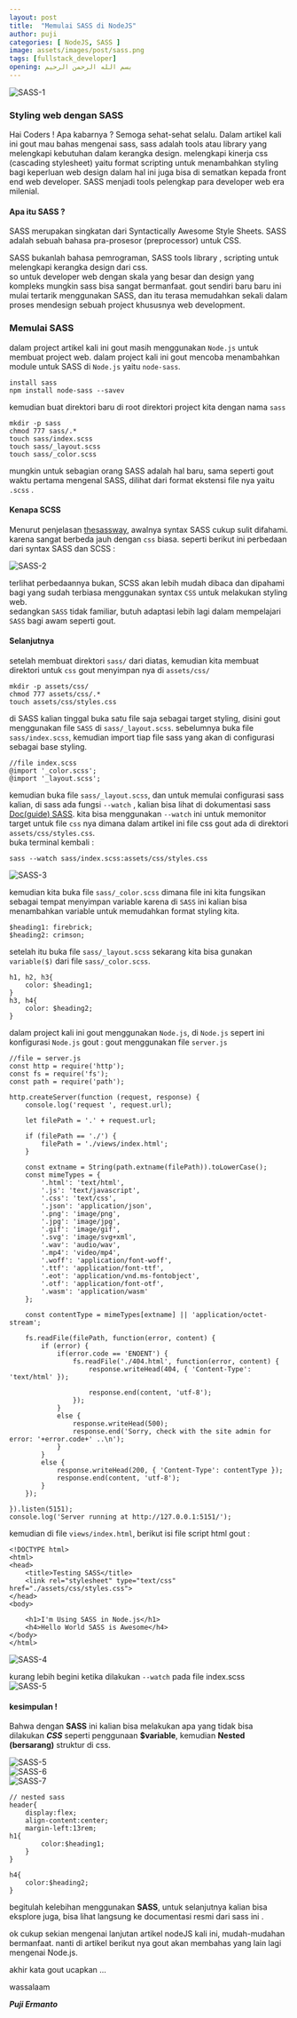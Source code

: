 ```yaml
---
layout: post
title:  "Memulai SASS di NodeJS"
author: puji
categories: [ NodeJS, SASS ]
image: assets/images/post/sass.png
tags: [fullstack_developer]
opening: بسم الله الرحمن الرحيم
---  
```


![SASS-1]({{site.url}}/assets/images/post/sass-vs-css.webp)  
  

### Styling web dengan SASS  
Hai Coders ! Apa kabarnya ? 
Semoga sehat-sehat selalu. 
Dalam artikel kali ini gout mau bahas mengenai sass, sass adalah tools atau library yang melengkapi kebutuhan dalam kerangka design. melengkapi kinerja css (cascading stylesheet) yaitu format scripting untuk menambahkan styling bagi keperluan web design dalam hal ini juga bisa di sematkan kepada front end web developer. SASS menjadi tools pelengkap para developer web era milenial. 

#### Apa itu SASS ?
SASS merupakan singkatan dari Syntactically Awesome Style Sheets. SASS adalah sebuah bahasa pra-prosesor (preprocessor) untuk CSS.

SASS bukanlah bahasa pemrograman, SASS tools library , scripting untuk melengkapi kerangka design dari css.  
so untuk developer web dengan skala yang besar dan design yang kompleks mungkin sass bisa sangat bermanfaat. gout sendiri baru baru ini mulai tertarik menggunakan SASS, dan itu terasa memudahkan sekali dalam proses mendesign sebuah project khususnya web development.  

### Memulai SASS 
dalam project artikel kali ini gout masih menggunakan ```Node.js``` untuk membuat project web. dalam project kali ini gout mencoba menambahkan module untuk SASS di ```Node.js``` yaitu ```node-sass```.  

```
install sass
npm install node-sass --savev
```  
kemudian buat direktori baru di root direktori project kita dengan nama ```sass```
```
mkdir -p sass
chmod 777 sass/.*
touch sass/index.scss
touch sass/_layout.scss
touch sass/_color.scss
```  
mungkin untuk sebagian orang SASS adalah hal baru, sama seperti gout waktu pertama mengenal SASS, dilihat dari format ekstensi file nya yaitu ```.scss``` .  
#### Kenapa SCSS  
Menurut penjelasan <a href="https://thesassway.com/editorial/sass-vs-scss-which-syntax-is-better">thesassway</a>, awalnya syntax SASS cukup sulit difahami. karena sangat berbeda jauh dengan ```css``` biasa.  seperti berikut ini perbedaan dari syntax SASS dan SCSS :  

![SASS-2]({{site.url}}/assets/images/post/sass-vs-scss.png)  

terlihat perbedaannya bukan, SCSS akan lebih mudah dibaca dan dipahami bagi yang sudah terbiasa menggunakan syntax ```CSS``` untuk melakukan styling web.  
sedangkan ```SASS``` tidak familiar, butuh adaptasi lebih lagi dalam mempelajari ```SASS``` bagi awam seperti gout.  

#### Selanjutnya  
setelah membuat direktori ```sass/``` dari diatas, kemudian kita membuat direktori untuk ```css``` gout menyimpan nya di ```assets/css/```
```
mkdir -p assets/css/
chmod 777 assets/css/.*
touch assets/css/styles.css
```  
di SASS kalian tinggal buka satu file saja sebagai target styling, disini gout menggunakan file ```SASS``` di ```sass/_layout.scss```.  sebelumnya buka file ```sass/index.scss```, kemudian import tiap file sass yang akan di configurasi sebagai base styling.
```
//file index.scss
@import '_color.scss';
@import '_layout.scss';
```  
kemudian buka file ```sass/_layout.scss```, dan untuk memulai configurasi sass kalian, di sass ada fungsi ```--watch``` , kalian bisa lihat di dokumentasi sass <a href="https://sass-lang.com/guide">Doc(guide) SASS</a>. kita bisa menggunakan ```--watch``` ini untuk memonitor target untuk file ```css``` nya dimana dalam artikel ini file css gout ada di direktori ```assets/css/styles.css```.  
buka terminal kembali :  
```
sass --watch sass/index.scss:assets/css/styles.css
```  
![SASS-3]({{site.url}}/assets/images/post/sass-watch.png)  

kemudian kita buka file ```sass/_color.scss``` dimana file ini kita fungsikan sebagai tempat menyimpan variable karena di ```SASS``` ini kalian bisa menambahkan variable untuk memudahkan format styling kita.  
```
$heading1: firebrick;
$heading2: crimson;
```  
setelah itu buka file ```sass/_layout.scss``` sekarang kita bisa gunakan ```variable($)``` dari file ```sass/_color.scss```.  
```
h1, h2, h3{
	color: $heading1;
}  
h3, h4{
	color: $heading2;
}
```  
dalam project kali ini gout menggunakan ```Node.js```, di ```Node.js``` sepert ini konfigurasi ```Node.js``` gout :  gout menggunakan file ```server.js```  

```
//file = server.js
const http = require('http');
const fs = require('fs');
const path = require('path');

http.createServer(function (request, response) {
    console.log('request ', request.url);

    let filePath = '.' + request.url;

    if (filePath == './') {
        filePath = './views/index.html';
    }

    const extname = String(path.extname(filePath)).toLowerCase();
    const mimeTypes = {
        '.html': 'text/html',
        '.js': 'text/javascript',
        '.css': 'text/css',
        '.json': 'application/json',
        '.png': 'image/png',
        '.jpg': 'image/jpg',
        '.gif': 'image/gif',
        '.svg': 'image/svg+xml',
        '.wav': 'audio/wav',
        '.mp4': 'video/mp4',
        '.woff': 'application/font-woff',
        '.ttf': 'application/font-ttf',
        '.eot': 'application/vnd.ms-fontobject',
        '.otf': 'application/font-otf',
        '.wasm': 'application/wasm'
    };

    const contentType = mimeTypes[extname] || 'application/octet-stream';

    fs.readFile(filePath, function(error, content) {
        if (error) {
            if(error.code == 'ENOENT') {
                fs.readFile('./404.html', function(error, content) {
                    response.writeHead(404, { 'Content-Type': 'text/html' });

                    response.end(content, 'utf-8');
                });
            }
            else {
                response.writeHead(500);
                response.end('Sorry, check with the site admin for error: '+error.code+' ..\n');
            }
        }
        else {
            response.writeHead(200, { 'Content-Type': contentType });
            response.end(content, 'utf-8');
        }
    });

}).listen(5151);
console.log('Server running at http://127.0.0.1:5151/');
```  

kemudian di file ```views/index.html```, berikut isi file script html gout :  

```
<!DOCTYPE html>
<html>
<head>
	<title>Testing SASS</title>
	<link rel="stylesheet" type="text/css" href="./assets/css/styles.css">
</head>
<body>

	<h1>I'm Using SASS in Node.js</h1>
	<h4>Hello World SASS is Awesome</h4>
</body>
</html>
```  
![SASS-4]({{site.url}}/assets/images/post/sass-test-2.png)  

kurang lebih begini ketika dilakukan ```--watch``` pada file index.scss  
![SASS-5]({{site.url}}/assets/images/post/sass-test-1.png)  

#### kesimpulan !  
Bahwa dengan **SASS** ini kalian bisa melakukan apa yang tidak bisa dilakukan ***CSS*** seperti penggunaan **$variable**, kemudian **Nested (bersarang)** struktur di css.  

![SASS-5]({{site.url}}/assets/images/post/sass-test-2-1.png)  
![SASS-6]({{site.url}}/assets/images/post/sass-test-3.png)  
![SASS-7]({{site.url}}/assets/images/post/sass-test-4.png)

```
// nested sass  
header{
	display:flex;
	align-content:center;
	margin-left:13rem;
h1{
		color:$heading1;
	}
}

h4{
	color:$heading2;
}
```  
begitulah kelebihan menggunakan **SASS**, untuk selanjutnya kalian bisa eksplore juga, bisa lihat langsung ke documentasi resmi dari sass ini .

ok cukup sekian mengenai lanjutan artikel nodeJS kali ini, mudah-mudahan bermanfaat. nanti di artikel berikut nya gout akan membahas yang lain lagi mengenai Node.js.

akhir kata gout ucapkan ... 

wassalaam  

***Puji Ermanto***






